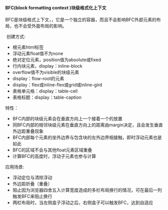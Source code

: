 #### BFC(block formatting context )块级格式化上下文

​	BFC是块级格式上下文，，它是一个独立的容器，而且不会影响BFC外部元素的布局，也不会受外面布局的影响。

​	创建方式:

- 根元素html标签
- 浮动元素float值不为none
- 绝对定位元素，position值为absolute或fixed
- 行内块元素，display：inline-block
- overflow值不为visible的块级元素
- display：flow-root的元素
- display：flex或inline-flex或grid或inline-gird
- 表格单元格：display：table-cell
- 表格标题：display：table-caption

特性：

- BFC内部的块级元素会在垂直方向上一个接着一个的放置
- 同BFC内部的相邻块级元素在垂直方向上的距离由margin决定，且会发生垂直外边距重叠现象
- BFC内部每个元素的坐外边界与包含块的左外边界相接触，即时浮动元素也是如此
- BFC的区域不会与其他float元素区域重叠
- 计算BFC的高度时，浮动子元素也参与计算

应用场景:

- 浮动定位与清除浮动
- 外边距折叠（重叠）
- 阻止因为浏览器四舍五入计算宽度造成的多栏布局换行的情况，可在最后一列触发BFC来阻止换行
- 两栏布局时，当左侧盒子浮动之后，右侧盒子可以触发BFC，达到自适应